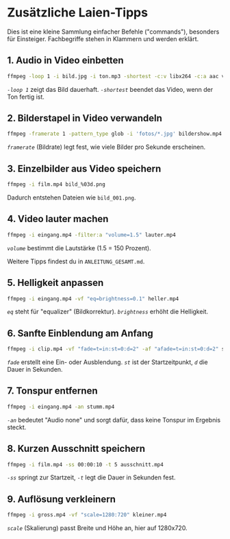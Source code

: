 # Zusätzliche Laien-Tipps

Dies ist eine kleine Sammlung einfacher Befehle ("commands"),
besonders für Einsteiger.
Fachbegriffe stehen in Klammern und werden erklärt.

## 1. Audio in Video einbetten
```bash
ffmpeg -loop 1 -i bild.jpg -i ton.mp3 -shortest -c:v libx264 -c:a aac video.mp4
```
*`-loop 1`* zeigt das Bild dauerhaft. *`-shortest`* beendet das Video,
wenn der Ton fertig ist.

## 2. Bilderstapel in Video verwandeln
```bash
ffmpeg -framerate 1 -pattern_type glob -i 'fotos/*.jpg' bildershow.mp4
```
*`framerate`* (Bildrate) legt fest, wie viele Bilder pro Sekunde erscheinen.

## 3. Einzelbilder aus Video speichern
```bash
ffmpeg -i film.mp4 bild_%03d.png
```
Dadurch entstehen Dateien wie `bild_001.png`.

## 4. Video lauter machen
```bash
ffmpeg -i eingang.mp4 -filter:a "volume=1.5" lauter.mp4
```
*`volume`* bestimmt die Lautstärke (1.5 = 150 Prozent).

Weitere Tipps findest du in `ANLEITUNG_GESAMT.md`.

## 5. Helligkeit anpassen
```bash
ffmpeg -i eingang.mp4 -vf "eq=brightness=0.1" heller.mp4
```
*`eq`* steht für "equalizer" (Bildkorrektur). *`brightness`* erhöht die Helligkeit.

## 6. Sanfte Einblendung am Anfang
```bash
ffmpeg -i clip.mp4 -vf "fade=t=in:st=0:d=2" -af "afade=t=in:st=0:d=2" startfade.mp4
```
*`fade`* erstellt eine Ein- oder Ausblendung. *`st`* ist der Startzeitpunkt, *`d`* die Dauer in Sekunden.


## 7. Tonspur entfernen
```bash
ffmpeg -i eingang.mp4 -an stumm.mp4
```
*`-an`* bedeutet "Audio none" und sorgt dafür, dass keine Tonspur im Ergebnis steckt.

## 8. Kurzen Ausschnitt speichern
```bash
ffmpeg -i film.mp4 -ss 00:00:10 -t 5 ausschnitt.mp4
```
*`-ss`* springt zur Startzeit, *`-t`* legt die Dauer in Sekunden fest.

## 9. Auflösung verkleinern
```bash
ffmpeg -i gross.mp4 -vf "scale=1280:720" kleiner.mp4
```
*`scale`* (Skalierung) passt Breite und Höhe an, hier auf 1280x720.

